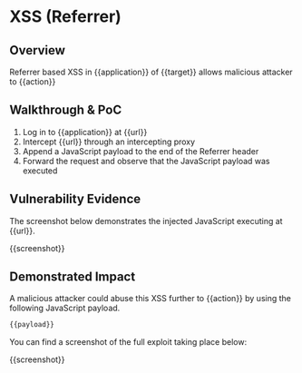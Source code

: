 # XSS (Referrer)

## Overview

<!--
Provide a 1-2 sentence description - see http://cveproject.github.io/docs/content/key-details-phrasing.pdf for tips

This format is a good guide:
[VULNTYPE] in [COMPONENT] in [APPLICATION] allows [ATTACKER] to [IMPACT] via [VECTOR] 
-->

Referrer based XSS in {{application}} of {{target}} allows malicious attacker to {{action}}

## Walkthrough & PoC

<!--
Provide a step-by-step walkthrough on how to access the vulnerable injection point, and how to exploit the vulnerability.
Adding a dot-pointed walkthrough with relevant screenshots will speed triage time and result in faster rewards!
-->

1. Log in to {{application}} at {{url}}
2. Intercept {{url}} through an intercepting proxy
1. Append a JavaScript payload to the end of the Referrer header
3. Forward the request and observe that the JavaScript payload was executed

## Vulnerability Evidence

<!--
Your submission MUST include evidence of the vulnerability and not be theoretical in nature.

For a referrer based XSS vulnerability, please include a simple URL or HTML payload that can be executed to easily demonstrate and reproduce the issue. 
-->

The screenshot below demonstrates the injected JavaScript executing at {{url}}.

{{screenshot}}

## Demonstrated Impact

<!--
Attempt to escalate the XSS to perform additional actions (such as an account takeover or CSRF bypass to perform a sensitive action). If this is possible, provide a full proof-of-concept here.
--> 

A malicious attacker could abuse this XSS further to {{action}} by using the following JavaScript payload.


```javascript
{{payload}}
```

You can find a screenshot of the full exploit taking place below:

{{screenshot}}